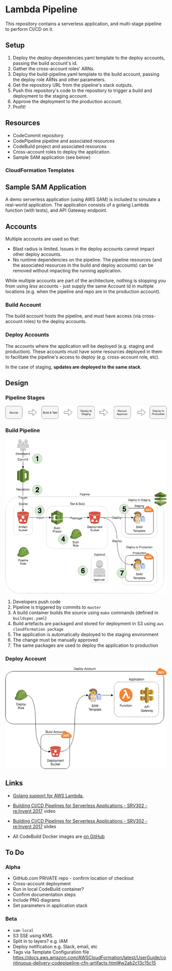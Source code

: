 # Lambda Pipeline

This repository contains a serverless application, and multi-stage pipeline to perform CI/CD on it.

## Setup

1. Deploy the deploy-dependencies.yaml template to the deploy accounts, passing the build account's id.
1. Gather the cross-account roles' ARNs.
1. Deploy the build-pipeline.yaml template to the build account, passing the deploy role ARNs and other parameters.
1. Get the repository URL from the pipeline's stack outputs.
1. Push this repository's code to the repository to trigger a build and deployment to the staging account.
1. Approve the deployment to the production account.
1. Profit!

## Resources

* CodeCommit repository
* CodePipeline pipeline and associated resources
* CodeBuild project and associated resources
* Cross-account roles to deploy the application.
* Sample SAM application (see below)

### CloudFormation Templates

## Sample SAM Application

A demo serverless application (using AWS SAM) is included to simulate a real-world application.
The application consists of a golang Lambda function (with tests), and API Gateway endpoint.

## Accounts

Multiple accounts are used so that:

* Blast radius is limited. Issues in the deploy accounts cannot impact other
  deploy accounts.
* No runtime dependencies on the pipeline. The pipeline resources (and the
  associated resources in the build and deploy accounts) can be removed without
impacting the running application.

While multiple accounts are part of the architecture, nothing is stopping you
from using _less_ accounts - just supply the same Account Id in multiple
locations (e.g. when the pipeline and repo are in the production account).

### Build Account

The build account hosts the pipeline, and must have access (via cross-account roles) to the deploy accounts.

### Deploy Accounts

The accounts where the application will be deployed (e.g. staging and production).
These accounts must have some resources deployed in them to facilitate the pipeline's access to deploy (e.g. cross-account role, etc).

In the case of staging, **updates are deployed to the same stack**.

## Design

### Pipeline Stages

![Pipeline Stages](diagrams/pipeline-stages.png)

### Build Pipeline

![Build Resources](diagrams/build-resources.png)

1. Developers push code
1. Pipeline is triggered by commits to `master`
1. A build container builds the source using `make` commands (defined in `buildspec.yaml`)
1. Build artefacts are packaged and stored for deployment in S3 using `aws cloudformation package`
1. The application is automatically deployed to the staging environment
1. The change must be manually approved
1. The same packages are used to deploy the application to production

### Deploy Account

![Deploy Account](diagrams/deploy-account.png)

## Links

* [Golang support for AWS Lambda](https://aws.amazon.com/blogs/compute/announcing-go-support-for-aws-lambda/),

* [Building CI/CD Pipelines for Serverless Applications - SRV302 - re:Invent 2017](https://www.youtube.com/watch?v=dCDZ7HR7dms) video

* [Building CI/CD Pipelines for Serverless Applications - SRV302 - re:Invent 2017](https://www.slideshare.net/AmazonWebServices/building-cicd-pipelines-for-serverless-applications-srv302-reinvent-2017) slides

* All CodeBuild Docker images are [on GitHub](https://github.com/aws/aws-codebuild-docker-images)


## To Do

### Alpha

* GitHub.com PRIVATE repo - confirm location of checkout
* Cross-account deployment
* Run in local CodeBuild container?
* Confirm documentation steps
* Include PNG diagrams
* Set parameters in application stack

### Beta

* `sam-local`
* S3 SSE using KMS.
* Split in to layers? e.g. IAM
* Deploy notification e.g. Slack, email, etc
* Tags via Template Configuration file
  https://docs.aws.amazon.com/AWSCloudFormation/latest/UserGuide/continuous-delivery-codepipeline-cfn-artifacts.html#w2ab2c13c15c15

